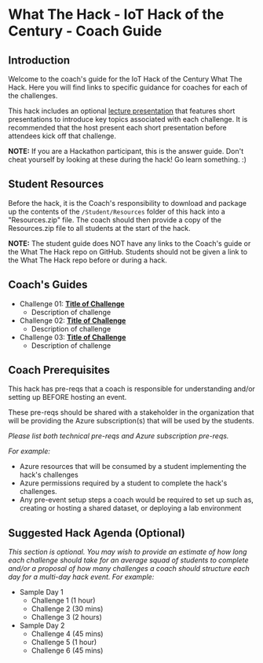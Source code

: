 <!-- REMOVE_ME # What The Hack - ${nameOfChallengeArg} - Coach Guide (remove this from your MD files if you are writing them manually, this is for the automation script) REMOVE_ME -->

<!-- REPLACE_ME (this section will be removed by the automation script) -->
# What The Hack - IoT Hack of the Century - Coach Guide
<!-- REPLACE_ME (this section will be removed by the automation script) -->

## Introduction

<!-- REMOVE_ME Welcome to the coach's guide for the ${nameOfChallengeArg} What The Hack. Here you will find links to specific guidance for coaches for each of the challenges. (remove this from your MD files if you are writing them manually, this is for the automation script) REMOVE_ME -->

<!-- REPLACE_ME (this section will be removed by the automation script) -->
Welcome to the coach's guide for the IoT Hack of the Century What The Hack. Here you will find links to specific guidance for coaches for each of the challenges.
<!-- REPLACE_ME (this section will be removed by the automation script) -->

This hack includes an optional [lecture presentation](Lectures.pptx) that features short presentations to introduce key topics associated with each challenge. It is recommended that the host present each short presentation before attendees kick off that challenge.

**NOTE:** If you are a Hackathon participant, this is the answer guide. Don't cheat yourself by looking at these during the hack! Go learn something. :)

## Student Resources

Before the hack, it is the Coach's responsibility to download and package up the contents of the `/Student/Resources` folder of this hack into a "Resources.zip" file. The coach should then provide a copy of the Resources.zip file to all students at the start of the hack.

**NOTE:** The student guide does NOT have any links to the Coach's guide or the What The Hack repo on GitHub. Students should not be given a link to the What The Hack repo before or during a hack. 

## Coach's Guides
<!-- REMOVE_ME ${challengesSection} (remove this from your MD files if you are writing them manually, this is for the automation script) REMOVE_ME -->

<!-- REPLACE_ME (this section will be removed by the automation script) -->
- Challenge 01: **[Title of Challenge](Coach/Solution-01.md)**
	 - Description of challenge
- Challenge 02: **[Title of Challenge](Coach/Solution-02.md)**
	 - Description of challenge
- Challenge 03: **[Title of Challenge](Coach/Solution-03.md)**
	 - Description of challenge
<!-- REPLACE_ME (this section will be removed by the automation script) -->

## Coach Prerequisites 

This hack has pre-reqs that a coach is responsible for understanding and/or setting up BEFORE hosting an event.

These pre-reqs should be shared with a stakeholder in the organization that will be providing the Azure subscription(s) that will be used by the students.

*Please list both technical pre-reqs and Azure subscription pre-reqs.* 

*For example:*

- Azure resources that will be consumed by a student implementing the hack's challenges
- Azure permissions required by a student to complete the hack's challenges.
- Any pre-event setup steps a coach would be required to set up such as, creating or hosting a shared dataset, or deploying a lab environment

## Suggested Hack Agenda (Optional)

*This section is optional. You may wish to provide an estimate of how long each challenge should take for an average squad of students to complete and/or a proposal of how many challenges a coach should structure each day for a multi-day hack event.  For example:*

- Sample Day 1
	- Challenge 1 (1 hour)
	- Challenge 2 (30 mins)
	- Challenge 3 (2 hours)
- Sample Day 2
	- Challenge 4 (45 mins)
 	- Challenge 5 (1 hour)
 	- Challenge 6 (45 mins)
